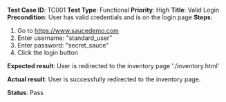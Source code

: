 **Test Case ID**: TC001
**Test Type**: Functional
**Priority**: High
**Title**: Valid Login
**Precondition**: User has valid credentials and is on the login page
**Steps**:
1. Go to https://www.saucedemo.com
2. Enter username: "standard_user"
3. Enter password: "secret_sauce"
4. Click the login button

**Expected result**:
User is redirected to the inventory page './inventory.html'

**Actual result**:
User is successfully redirected to the inventory page.

**Status**: Pass